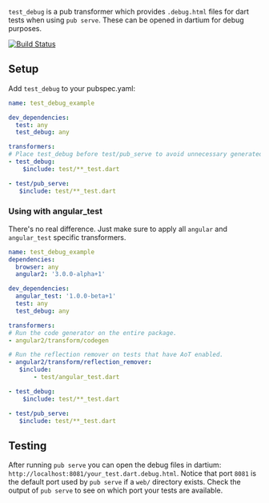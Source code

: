 `test_debug` is a pub transformer which provides `.debug.html` files for dart tests when using `pub serve`. These can
be opened in dartium for debug purposes.

[![Build Status](https://travis-ci.org/eredo/test_debug.svg?branch=master)](https://travis-ci.org/eredo/test_debug)

## Setup

Add `test_debug` to your pubspec.yaml:

```yaml
name: test_debug_example

dev_dependencies:
  test: any
  test_debug: any

transformers:
# Place test_debug before test/pub_serve to avoid unnecessary generated html files
- test_debug:
    $include: test/**_test.dart

- test/pub_serve:
   $include: test/**_test.dart
```


### Using with angular_test

There's no real difference. Just make sure to apply all `angular` and `angular_test` specific transformers.

```yaml
name: test_debug_example
dependencies:
  browser: any
  angular2: '3.0.0-alpha+1'

dev_dependencies:
  angular_test: '1.0.0-beta+1'
  test: any
  test_debug: any

transformers:
# Run the code generator on the entire package.
- angular2/transform/codegen

# Run the reflection remover on tests that have AoT enabled.
- angular2/transform/reflection_remover:
   $include:
       - test/angular_test.dart

- test_debug:
    $include: test/**_test.dart

- test/pub_serve:
   $include: test/**_test.dart
```

## Testing

After running `pub serve` you can open the debug files in dartium: `http://localhost:8081/your_test.dart.debug.html`.
Notice that port `8081` is the default port used by `pub serve` if a `web/` directory exists. Check the output of
`pub serve` to see on which port your tests are available.